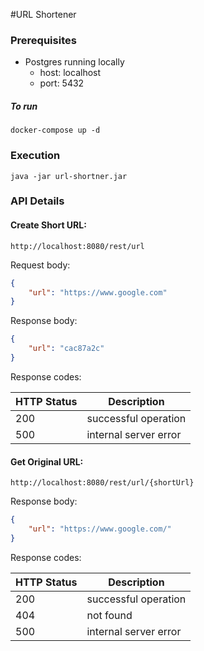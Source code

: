 #URL Shortener

### Prerequisites
* Postgres running locally
  * host: localhost
  * port: 5432
##### To run

````
docker-compose up -d
````

### Execution

```
java -jar url-shortner.jar
```

### API Details
#### Create Short URL:
`http://localhost:8080/rest/url`

Request body:
```JSON
{
    "url": "https://www.google.com"
}
```
Response body:
```JSON
{
    "url": "cac87a2c"
}
```
Response codes:

| HTTP Status | Description           |
|-------------|-----------------------|
| 200         | successful operation  |
| 500         | internal server error |

#### Get Original URL:
`http://localhost:8080/rest/url/{shortUrl}`

Response body:
```JSON
{
    "url": "https://www.google.com/"
}
```
Response codes:

| HTTP Status | Description           |
|-------------|-----------------------|
| 200         | successful operation  |
| 404         | not found             |
| 500         | internal server error |
